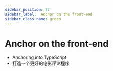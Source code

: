 ```yaml
---
sidebar_position: 87
sidebar_label:  Anchor on the front-end
sidebar_class_name: green
---
```



# Anchor on the front-end

- Anchoring into TypeScript
- 打造一个更好的电影评论程序
